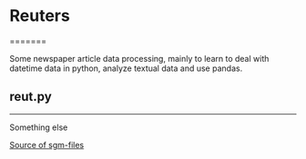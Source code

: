 # Reuters
=======

Some newspaper article data processing, mainly to learn to deal with datetime data in python, analyze textual data and use pandas.

## reut.py
-------

Something else

[Source of sgm-files](http://www.daviddlewis.com/resources/testcollections/reuters21578/)

